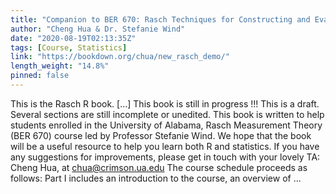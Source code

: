 ```yaml
---
title: "Companion to BER 670: Rasch Techniques for Constructing and Evaluating Measurement Instruments"
author: "Cheng Hua & Dr. Stefanie Wind"
date: "2020-08-19T02:13:35Z"
tags: [Course, Statistics]
link: "https://bookdown.org/chua/new_rasch_demo/"
length_weight: "14.8%"
pinned: false
---
```


This is the Rasch R book. [...] This book is still in progress !!! This is a draft. Several sections are still incomplete or unedited. This book is written to help students enrolled in the University of Alabama, Rasch Measurement Theory (BER 670) course led by Professor Stefanie Wind. We hope that the book will be a useful resource to help you learn both R and statistics. If you have any suggestions for improvements, please get in touch with your lovely TA: Cheng Hua, at chua@crimson.ua.edu The course schedule proceeds as follows: Part I includes an introduction to the course, an overview of ...
